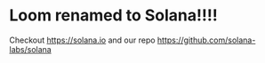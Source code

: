 Loom renamed to Solana!!!!
=========================

Checkout https://solana.io and our repo https://github.com/solana-labs/solana 
